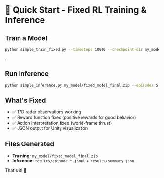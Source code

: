 # 🚀 Quick Start - Fixed RL Training & Inference

## Train a Model
```bash
python simple_train_fixed.py --timesteps 10000 --checkpoint-dir my_model
```
 .
## Run Inference
```bash
python simple_inference.py my_model/fixed_model_final.zip --episodes 5 --output-dir results
```

## What's Fixed
- ✅ 17D radar observations working
- ✅ Reward function fixed (positive rewards for good behavior)
- ✅ Action interpretation fixed (world-frame thrust)
- ✅ JSON output for Unity visualization

## Files Generated
- **Training:** `my_model/fixed_model_final.zip`
- **Inference:** `results/episode_*.jsonl` + `results/summary.json`

That's it! 🎯